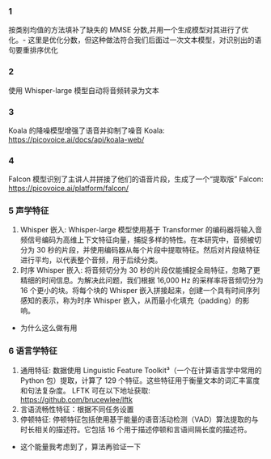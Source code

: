 ### 1
按类别均值的方法填补了缺失的 MMSE 分数,并用一个生成模型对其进行了优化。- 这里是优化分数，但这种做法符合我们后面过一次文本模型，对识别出的语句要重排序优化
### 2
使用 Whisper-large 模型自动将音频转录为文本

### 3
Koala 的降噪模型增强了语音并抑制了噪音
Koala: https://picovoice.ai/docs/api/koala-web/

### 4
Falcon 模型识别了主讲人并拼接了他们的语音片段，生成了一个“提取版”
Falcon: https://picovoice.ai/platform/falcon/

### 5 声学特征
1. Whisper 嵌入: Whisper-large 模型使用基于 Transformer 的编码器将输入音频信号编码为高维上下文特征向量，捕捉多样的特性。在本研究中，音频被切分为 30 秒的片段，并使用编码器从每个片段中提取特征。然后对片段级特征进行平均，以代表整个音频，用于后续分类。
2. 时序 Whisper 嵌入: 将音频切分为 30 秒的片段仅能捕捉全局特征，忽略了更精细的时间信息。为解决此问题，我们根据 16,000 Hz 的采样率将音频切分为 16 个更小的块。将每个块的 Whisper 嵌入拼接起来，创建一个具有时间序列感知的表示，称为时序 Whisper 嵌入，从而最小化填充（padding）的影响。
- 为什么这么做有用

### 6 语言学特征
1. 通用特征: 数据使用 Linguistic Feature Toolkit³（一个在计算语言学中常用的 Python 包）提取，计算了 129 个特征。这些特征用于衡量文本的词汇丰富度和句法复杂度。
LFTK 可在以下地址获取: https://github.com/brucewlee/lftk
2. 言语流畅性特征：根据不同任务设置
3. 停顿特征: 停顿特征包括使用基于能量的语音活动检测（VAD）算法提取的与时长相关的描述符。它包括 16 个用于描述停顿和言语间隔长度的描述符。
- 这个能量我考虑到了，算法再验证一下